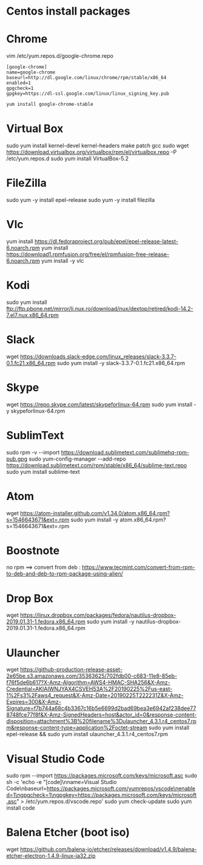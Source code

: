 # Centos install packages

# Chrome
vim /etc/yum.repos.d/google-chrome.repo

```repo
[google-chrome]
name=google-chrome
baseurl=http://dl.google.com/linux/chrome/rpm/stable/x86_64
enabled=1
gpgcheck=1
gpgkey=https://dl-ssl.google.com/linux/linux_signing_key.pub
```
```bash
yum install google-chrome-stable
```

# Virtual Box
sudo yum install kernel-devel kernel-headers make patch gcc
sudo wget https://download.virtualbox.org/virtualbox/rpm/el/virtualbox.repo -P /etc/yum.repos.d
sudo yum install VirtualBox-5.2

# FileZilla
sudo yum -y install epel-release
sudo yum -y install filezilla

# Vlc
yum install https://dl.fedoraproject.org/pub/epel/epel-release-latest-6.noarch.rpm
yum install https://download1.rpmfusion.org/free/el/rpmfusion-free-release-6.noarch.rpm
yum install -y vlc

# Kodi
sudo yum install ftp://ftp.pbone.net/mirror/li.nux.ro/download/nux/dextop/retired/kodi-14.2-7.el7.nux.x86_64.rpm

# Slack
wget https://downloads.slack-edge.com/linux_releases/slack-3.3.7-0.1.fc21.x86_64.rpm
sudo yum install -y slack-3.3.7-0.1.fc21.x86_64.rpm

# Skype
wget https://repo.skype.com/latest/skypeforlinux-64.rpm
sudo yum install -y skypeforlinux-64.rpm

# SublimText
sudo rpm -v --import https://download.sublimetext.com/sublimehq-rpm-pub.gpg
sudo yum-config-manager --add-repo https://download.sublimetext.com/rpm/stable/x86_64/sublime-text.repo
sudo yum install sublime-text

# Atom
wget https://atom-installer.github.com/v1.34.0/atom.x86_64.rpm?s=1546643671&ext=.rpm
sudo yum install -y atom.x86_64.rpm?s=1546643671&ext=.rpm

# Boostnote 
no rpm ==> convert from deb : https://www.tecmint.com/convert-from-rpm-to-deb-and-deb-to-rpm-package-using-alien/

# Drop Box
wget https://linux.dropbox.com/packages/fedora/nautilus-dropbox-2019.01.31-1.fedora.x86_64.rpm
sudo yum install -y nautilus-dropbox-2019.01.31-1.fedora.x86_64.rpm

# Ulauncher
wget https://github-production-release-asset-2e65be.s3.amazonaws.com/35363625/702fdb00-c683-11e8-85eb-f76f5de6b617?X-Amz-Algorithm=AWS4-HMAC-SHA256&X-Amz-Credential=AKIAIWNJYAX4CSVEH53A%2F20190225%2Fus-east-1%2Fs3%2Faws4_request&X-Amz-Date=20190225T222231Z&X-Amz-Expires=300&X-Amz-Signature=f7b744a68c4b3367c16b5e6699d2bad69bea3e6942af238dee778748fce77f8f&X-Amz-SignedHeaders=host&actor_id=0&response-content-disposition=attachment%3B%20filename%3Dulauncher_4.3.1.r4_centos7.rpm&response-content-type=application%2Foctet-stream
sudo yum install epel-release && sudo yum install ulauncher_4.3.1.r4_centos7.rpm

# Visual Studio Code
sudo rpm --import https://packages.microsoft.com/keys/microsoft.asc
sudo sh -c 'echo -e "[code]\nname=Visual Studio Code\nbaseurl=https://packages.microsoft.com/yumrepos/vscode\nenabled=1\ngpgcheck=1\ngpgkey=https://packages.microsoft.com/keys/microsoft.asc" > /etc/yum.repos.d/vscode.repo'
sudo yum check-update
sudo yum install code

# Balena Etcher (boot iso)
wget https://github.com/balena-io/etcher/releases/download/v1.4.9/balena-etcher-electron-1.4.9-linux-ia32.zip
